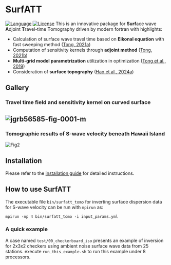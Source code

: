 # SurfATT

[![Language](https://img.shields.io/badge/-Fortran-734f96?logo=fortran&logoColor=white)](https://github.com/topics/fortran)
[![License](https://img.shields.io/github/license/xumi1993/seispy)]()
This is an innovative package for **Surf**ace wave **A**djoint **T**ravel-time **T**omography driven by modern fortran with highlights:

- Calculation of surface wave travel time based on **Eikonal equation** with fast sweeping method ([Tong, 2021a](https://doi.org/10.1029/2021JB021818))
- Computation of sensitivity kernels through **adjoint method** ([Tong, 2021b](https://doi.org/10.1029/2021JB022365))
- **Multi-grid model parametrization** utilization in optimization ([Tong et al., 2019](https://doi.org/10.1093/gji/ggz151))
- Consideration of **surface topography** ([Hao et al., 2024a](https://doi.org/10.1029/2023JB027454))

## Gallery
### Travel time field and sensitivity kernel on curved surface
![jgrb56585-fig-0001-m](https://github.com/xumi1993/SurfATT-iso/assets/7437523/49e205a3-7529-4079-a8c2-471c6e7075fc)
-------

### Tomographic results of S-wave velocity beneath Hawaii Island
![Fig2](https://github.com/xumi1993/SurfATT-iso/assets/7437523/f9a0155b-7b83-4970-914d-f13dc42b11e5)

## Installation

Please refer to the [installation guide](https://surfatt.xumijian.me/installation/dependence.html) for detailed instructions.

## How to use SurfATT
The executable file `bin/surfatt_tomo` for inverting surface dispersion data for S-wave velocity can be run with `mpirun` as:
```
mpirun -np 4 bin/surfatt_tomo -i input_params.yml
```

### A quick example
A case named `test/00_checkerboard_iso` presents an example of inversion for 2x3x2 checkers using ambient noise surface wave data from 25 stations. execute `run_this_example.sh` to run this example under 8 processors.
